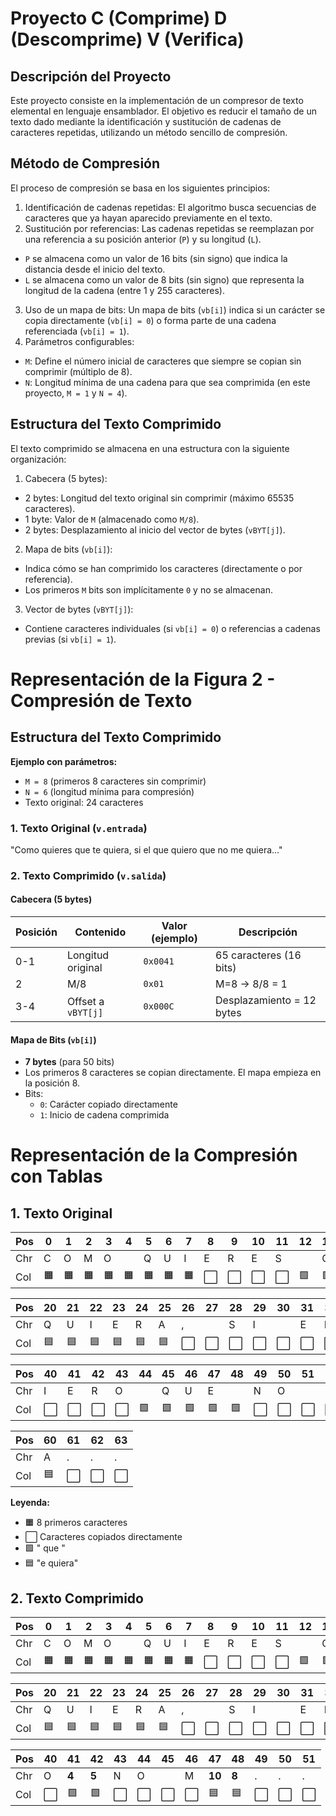 # Proyecto C (Comprime) D (Descomprime) V (Verifica)
## Descripción del Proyecto
Este proyecto consiste en la implementación de un compresor de texto elemental en lenguaje ensamblador. El objetivo es reducir el tamaño de un texto dado mediante la identificación y sustitución de cadenas de caracteres repetidas, utilizando un método sencillo de compresión.

## Método de Compresión
El proceso de compresión se basa en los siguientes principios:
1. Identificación de cadenas repetidas: El algoritmo busca secuencias de caracteres que ya hayan aparecido previamente en el texto.
2. Sustitución por referencias: Las cadenas repetidas se reemplazan por una referencia a su posición anterior (`P`) y su longitud (`L`).
- `P` se almacena como un valor de 16 bits (sin signo) que indica la distancia desde el inicio del texto.
- `L` se almacena como un valor de 8 bits (sin signo) que representa la longitud de la cadena (entre 1 y 255 caracteres).
3. Uso de un mapa de bits: Un mapa de bits (`vb[i]`) indica si un carácter se copia directamente (`vb[i] = 0`) o forma parte de una cadena referenciada (`vb[i] = 1`).
4. Parámetros configurables:
- `M`: Define el número inicial de caracteres que siempre se copian sin comprimir (múltiplo de 8).
- `N`: Longitud mínima de una cadena para que sea comprimida (en este proyecto, `M = 1` y `N = 4`).
## Estructura del Texto Comprimido
El texto comprimido se almacena en una estructura con la siguiente organización:
1. Cabecera (5 bytes):
- 2 bytes: Longitud del texto original sin comprimir (máximo 65535 caracteres).
- 1 byte: Valor de `M` (almacenado como `M/8`).
- 2 bytes: Desplazamiento al inicio del vector de bytes (`vBYT[j]`).
2. Mapa de bits (`vb[i]`):
- Indica cómo se han comprimido los caracteres (directamente o por referencia).
- Los primeros `M` bits son implícitamente `0` y no se almacenan.
3. Vector de bytes (`vBYT[j]`):
- Contiene caracteres individuales (si `vb[i] = 0`) o referencias a cadenas previas (si `vb[i] = 1`).

# Representación de la Figura 2 - Compresión de Texto

## Estructura del Texto Comprimido
**Ejemplo con parámetros:**
- `M = 8` (primeros 8 caracteres sin comprimir)
- `N = 6` (longitud mínima para compresión)
- Texto original: 24 caracteres

### 1. Texto Original (`v.entrada`)
"Como quieres que te quiera, si el que quiero que no me quiera..."
### 2. Texto Comprimido (`v.salida`)

#### Cabecera (5 bytes)
| Posición | Contenido          | Valor (ejemplo) | Descripción                     |
|----------|--------------------|-----------------|---------------------------------|
| 0-1      | Longitud original  | `0x0041`        | 65 caracteres (16 bits)         |
| 2        | M/8                | `0x01`          | M=8 → 8/8 = 1                   |
| 3-4      | Offset a `vBYT[j]`  | `0x000C`        | Desplazamiento = 12 bytes       |

#### Mapa de Bits (`vb[i]`)
- **7 bytes** (para 50 bits)
- Los primeros 8 caracteres se copian directamente. El mapa empieza en la posición 8.
- Bits:
  - `0`: Carácter copiado directamente
  - `1`: Inicio de cadena comprimida


# Representación de la Compresión con Tablas

## 1. Texto Original 
| Pos | 0 | 1 | 2 | 3 | 4 | 5 | 6 | 7 | 8 | 9 | 10| 11| 12| 13| 14| 15| 16| 17| 18| 19|
|-----|---|---|---|---|---|---|---|---|---|---|---|----|----|----|----|----|----|----|----|----|
| Chr| C | O | M | O |   | Q | U | I | E | R | E | S |   | Q | U | E |   | T | E |   |
| Col| 🟧 | 🟧 | 🟧 | 🟧 | 🟧 | 🟧 | 🟧 | 🟧 | ⬜️ | ⬜️ | ⬜️ | ⬜️ | 🟩 | 🟩 | 🟩 | 🟩 | 🟩 | ⬜️ | 🟦 | 🟦 |

| Pos | 20| 21| 22| 23| 24| 25| 26| 27| 28| 29| 30| 31| 32| 33| 34| 35| 36| 37| 38| 39|
|-----|----|----|----|----|----|----|----|----|----|----|----|----|----|----|----|----|----|----|----|----|
| Chr| Q | U | I | E | R | A | , |   | S | I |   | E | L |   | Q | U | E |   | Q | U |
| Col| 🟦 | 🟦 | 🟦 | 🟦 | 🟦 | 🟦 | ⬜️ | ⬜️ | ⬜️ | ⬜️ | ⬜️ | ⬜️ | ⬜️ | 🟩 | 🟩 | 🟩 | 🟩 | 🟩 | ⬜️ | ⬜️ |

| Pos | 40| 41| 42| 43| 44| 45| 46| 47| 48| 49| 50| 51| 52| 53| 54| 55| 56| 57| 58| 59|
|-----|----|----|----|----|----|----|----|----|----|----|----|----|----|----|----|----|----|----|----|----|
| Chr| I | E | R | O |   | Q | U | E |   | N | O |   | M | E |    | Q | U | I | E | R |
| Col| ⬜️ | ⬜️ | ⬜️ | ⬜️ | 🟩 | 🟩 | 🟩 | 🟩 | 🟩 | ⬜️ | ⬜️ | ⬜️ | ⬜️ | 🟦 | 🟦 | 🟦 | 🟦 | 🟦 | 🟦 | 🟦 |

| Pos | 60| 61| 62| 63|
|-----|----|----|----|----|
| Chr| A | . | . | . |
| Col| 🟦 | ⬜️ | ⬜️ | ⬜️ |

**Leyenda:**
- 🟧 8 primeros caracteres
- ⬜️ Caracteres copiados directamente
- 🟩 " que " 
- 🟦 "e quiera"

## 2. Texto Comprimido
| Pos | 0 | 1 | 2 | 3 | 4 | 5 | 6 | 7 | 8 | 9 | 10| 11| 12| 13| 14| 15| 16| 17| 18| 19|
|-----|---|---|---|---|---|---|---|---|---|---|---|----|----|----|----|----|----|----|----|----|
| Chr| C | O | M | O |   | Q | U | I | E | R | E | S |   | Q | U | E |   | T | E |   |
| Col| 🟧 | 🟧 | 🟧 | 🟧 | 🟧 | 🟧 | 🟧 | 🟧 | ⬜️ | ⬜️ | ⬜️ | ⬜️ | 🟩 | 🟩 | 🟩 | 🟩 | 🟩 | ⬜️ | 🟦 | 🟦 |

| Pos | 20| 21| 22| 23| 24| 25| 26| 27| 28| 29| 30| 31| 32| 33| 34| 35| 36| 37| 38| 39|
|-----|----|----|----|----|----|----|----|----|----|----|----|----|----|----|----|----|----|----|----|----|
| Chr| Q | U | I | E | R | A | , |   | S | I |   | E | L | **4**  | **5** | Q | U | I | E | R |
| Col| 🟦 | 🟦 | 🟦 | 🟦 | 🟦 | 🟦 | ⬜️ | ⬜️ | ⬜️ | ⬜️ | ⬜️ | ⬜️ | ⬜️ | 🟩 | 🟩 | ⬜️ | ⬜️ | ⬜️ | ⬜️ | ⬜️ |

| Pos | 40| 41| 42| 43| 44| 45| 46| 47| 48| 49| 50| 51|
|-----|----|----|----|----|----|----|----|----|----|----|----|----|
| Chr| O | **4** | **5** | N | O |   | M | **10** | **8** | . | . | . |
| Col| ⬜️ | 🟩 | 🟩 | ⬜️ | ⬜️ | ⬜️ | ⬜️ | 🟦 | 🟦 | ⬜️ | ⬜️ | ⬜️ |
